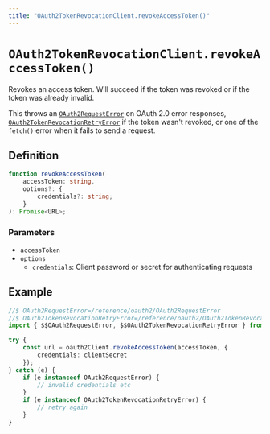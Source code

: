 ```yaml
---
title: "OAuth2TokenRevocationClient.revokeAccessToken()"
---
```


# `OAuth2TokenRevocationClient.revokeAccessToken()`

Revokes an access token. Will succeed if the token was revoked or if the token was already invalid.

This throws an [`OAuth2RequestError`](/reference/oauth2/OAuth2RequestError) on OAuth 2.0 error responses, [`OAuth2TokenRevocationRetryError`](/reference/oauth2/OAuth2TokenRevocationRetryError) if the token wasn't revoked, or one of the `fetch()` error when it fails to send a request.

## Definition

```ts
function revokeAccessToken(
	accessToken: string,
	options?: {
		credentials?: string;
	}
): Promise<URL>;
```

### Parameters

- `accessToken`
- `options`
  - `credentials`: Client password or secret for authenticating requests

## Example

```ts
//$ OAuth2RequestError=/reference/oauth2/OAuth2RequestError
//$ OAuth2TokenRevocationRetryError=/reference/oauth2/OAuth2TokenRevocationRetryError
import { $$OAuth2RequestError, $$OAuth2TokenRevocationRetryError } from "oslo/oauth2";

try {
	const url = oauth2Client.revokeAccessToken(accessToken, {
		credentials: clientSecret
	});
} catch (e) {
	if (e instanceof OAuth2RequestError) {
		// invalid credentials etc
	}
	if (e instanceof OAuth2TokenRevocationRetryError) {
		// retry again
	}
}
```

